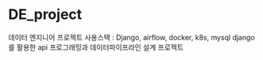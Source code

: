 # DE_project
데이터 엔지니어 프로젝트 
사용스택 : Django, airflow, docker, k8s, mysql
django를 활용한 api 프로그래밍과 데이터파이프라인 설계 프로젝트
